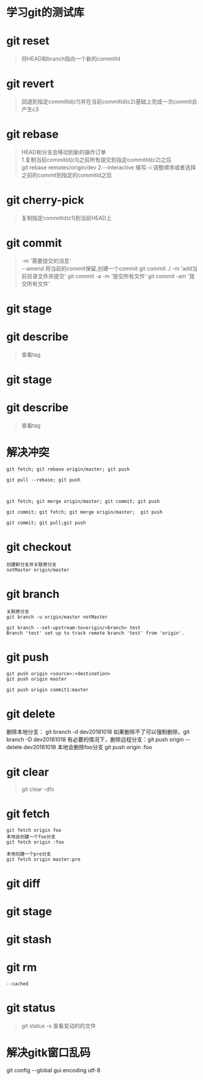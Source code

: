 # 学习git的测试库
# git reset 
> 将HEAD和branch指向一个新的commitId

# git revert
> 回退到指定commitId(c1)并在当前commitId(c2)基础上完成一次commit会产生c3

# git rebase
> HEAD和分支会移动到新的操作订单<br>
 1.复制当前commitId(c1)之前所有提交到指定commitId(c2)之后<br> git rebase remotes/origin/dev
 2.--interactive 缩写:-i 调整顺序或者选择之前的commit到指定的commitId之后

# git cherry-pick 
> 复制指定commitId(c1)到当前HEAD上

# git commit 
>    -m '需要提交的消息'<br>
    --amend 将当前的commit保留,创建一个commit
git commit ./ -m 'add当前目录文件并提交'
git commit -a -m '提交所有文件'
git commit -am '提交所有文件'


# git stage

# git describe
> 查看tag
# git stage

# git describe
> 查看tag

# 解决冲突

```
git fetch; git rebase origin/master; git push

git pull --rebase; git push



git fetch; git merge origin/master; git commit; git push

git commit; git fetch; git merge origin/master;  git push

git commit; git pull;git push

```

# git checkout 
```
创建新分支并关联原分支
notMaster origin/master
```

# git branch
```
关联原分支
git branch -u origin/master notMaster

git branch --set-upstream-to=origin/<branch> test
Branch 'test' set up to track remote branch 'test' from 'origin'.

```

# git push
```
git push origin <source>:<destination>
git push origin master

git push origin commit1:master
```

# git delete
删除本地分支： git branch -d dev20181018
如果删除不了可以强制删除，git branch -D dev20181018
有必要的情况下，删除远程分支：git push origin --delete dev20181018
本地会删除foo分支 git push origin :foo

# git clear
> git clear -dfx

# git fetch
```
git fetch origin foo
本地会创建一个foo分支
git fetch origin :foo

本地创建一个pre分支
git fetch origin master:pre
```


# git diff

# git stage
# git stash

# git rm 
```
--cached
```

# git status
>  git status -s 查看变动的的文件

# 解决gitk窗口乱码
git config --global gui.encoding utf-8

# 
